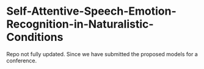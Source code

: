 # Self-Attentive-Speech-Emotion-Recognition-in-Naturalistic-Conditions
Repo not fully updated. Since we have submitted the proposed models for a conference.
